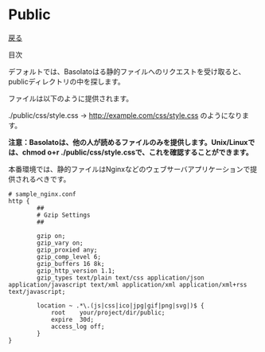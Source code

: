 Public
===
[戻る](../../README.md)

目次
<!--ts-->
<!--te-->

デフォルトでは、Basolatoはる静的ファイルへのリクエストを受け取ると、publicディレクトリの中を探します。

ファイルは以下のように提供されます。

./public/css/style.css -> http://example.com/css/style.css のようになります。

**注意：Basolatoは、他の人が読めるファイルのみを提供します。Unix/Linuxでは、chmod o+r ./public/css/style.cssで、これを確認することができます。**

本番環境では、静的ファイルはNginxなどのウェブサーバアプリケーションで提供されるべきです。

```nginx
# sample_nginx.conf
http {
        ##
        # Gzip Settings
        ##

        gzip on;
        gzip_vary on;
        gzip_proxied any;
        gzip_comp_level 6;
        gzip_buffers 16 8k;
        gzip_http_version 1.1;
        gzip_types text/plain text/css application/json application/javascript text/xml application/xml application/xml+rss text/javascript;

        location ~ .*\.(js|css|ico|jpg|gif|png|svg|)$ {
            root    your/project/dir/public;
            expire  30d;
            access_log off;
        }
}
```
